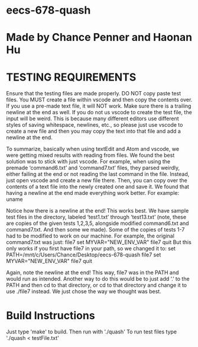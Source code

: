 # eecs-678-quash
# Made by Chance Penner and Haonan Hu
# TESTING REQUIREMENTS
Ensure that the testing files are made properly. DO NOT copy paste test files. You MUST create a file within vscode and then copy the contents over. If you use a pre-made text file, it will NOT work. Make sure there is a trailing newline at the end as well. If you do not us vscode to create the test file, the input will be weird. This is because many different editors use different styles of saving whitespace, newlines, etc., so please just use vscode to create a new file and then you may copy the text into that file and add a newline at the end.

To summarize, basically when using textEdit and Atom and vscode, we were getting mixed results with reading from files. We found the best solution was to stick with just vscode. For example, when using the premade ‘command6.txt’ and ‘command7.txt’ files, they parsed weirdly, either failing at the end or not reading the last command in the file.
Instead, just open vscode and create a new file there. Then, you can copy over the contents of a text file into the newly created one and save it. We found that having a newline at the end made everything work better. For example:
uname

Notice how there is a newline at the end! This works best. We have sample test files in the directory, labeled ‘test1.txt’ through ‘test13.txt’ (note, these are copies of the given tests 1,2,3,5, alongside modified command6.txt and command7.txt. And then some we made).
Some of the copies of tests 1-7 had to be modified to work on our machine. For example, the original command7.txt was just:
file7
set MYVAR="NEW_ENV_VAR"
file7
quit
But this only works if you first have file7 in your path, so we changed it to:
set PATH=/mnt/c/Users/Chance/Desktop/eecs-678-quash
file7
set MYVAR="NEW_ENV_VAR"
file7
quit

Again, note the newline at the end! This way, file7 was in the PATH and would run as intended. Another way to do this would be to just add ‘.’ to the PATH and then cd to that directory, or cd to that directory and change it to use ./file7 instead. We just chose the way we thought was best.

# Build Instructions
Just type 'make' to build.
Then run with './quash'
To run test files type './quash < testFile.txt'
